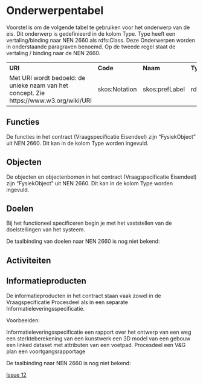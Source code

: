 # Onderwerpentabel

Voorstel is om de volgende tabel te gebruiken voor het onderwerp van de eis. Dit onderwerp is gedefinieerd in de kolom Type. Type heeft een vertaling/binding naar NEN 2660 als rdfs:Class. Deze Onderwerpen worden in onderstaande paragraven benoemd. Op de tweede regel staat de vertaling / binding naar de NEN 2660.


<table class="wikitable" style="text-align:left; valign:top">
<tr>
<th> URI
</th>
<th> Code
</th>
<th> Naam
</th>
<th> Type
</th>
<th> Definitie
</th>
<th> heeftDeel
</th></tr>
<tr>
<td> Met URI wordt bedoeld: de unieke naam van het concept. Zie <href> https://www.w3.org/wiki/URI </href> </td>
<td> skos:Notation </td>
<td> skos:prefLabel </td>
<td> rdfs:Class </td>
<td> skos:definition </td>
<td> nen2660:heeftDeel </td>
</td></tr>
</table>



## Functies

De functies in het contract (Vraagspecificatie Eisendeel) zijn “FysiekObject” uit NEN 2660. Dit kan in de kolom Type worden ingevuld.



## Objecten

De objecten en objectenbomen in het contract (Vraagspecificatie Eisendeel) zijn “FysiekObject” uit NEN 2660. Dit kan in de kolom Type worden ingevuld.

## Doelen
Bij het functioneel specificeren begin je met het vaststellen van de doelstellingen van het systeem.

De taalbinding van doelen naar NEN 2660 is nog niet bekend:


## Activiteiten



## Informatieproducten
De informatieproducten in het contract staan vaak zowel in de Vraagspecificatie Procesdeel als in een separate Informatieleveringsspecificatie. 

Voorbeelden:

Informatieleveringsspecificatie
een rapport over het ontwerp van een weg
een sterkteberekening van een kunstwerk
een 3D model van een gebouw
een linked dataset met attributen van een voetpad.
Procesdeel
een V&G plan
een voortgangsrapportage

De taalbinding naar NEN 2660 is nog niet bekend:

[Issue 12](https://github.com/bimloket/COINS-3.0-Contract-als-data/issues/12)


